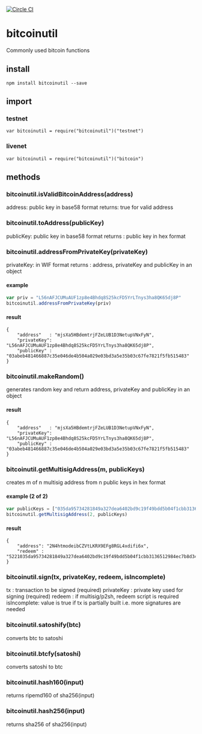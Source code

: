 [![Circle CI](https://circleci.com/gh/coinpit/bitcoinutil.svg?style=shield)](https://circleci.com/gh/coinpit/bitcoinutil)

# bitcoinutil 
Commonly used bitcoin functions

## install
```
npm install bitcoinutil --save
```

## import
### testnet
```
var bitcoinutil = require("bitcoinutil")("testnet")
```
### livenet
```
var bitcoinutil = require("bitcoinutil")("bitcoin")
```

## methods
### bitcoinutil.isValidBitcoinAddress(address)
address: public key in base58 format
returns: true for valid address 

### bitcoinutil.toAddress(publicKey)
publicKey: public key in base58 format
returns  : public key in hex format

### bitcoinutil.addressFromPrivateKey(privateKey)
privateKey: in WIF format
returns   : address, privateKey and publicKey in an object

#### example
```javascript
var priv = "L56nAFJCUMuAUF1zp8e4Bhdq8S25kcFD5YrLTnys3ha8QK65dj8P"
bitcoinutil.addressFromPrivateKey(priv)
```
#### result
```
{
    "address"   : "mjsXa5HBdemtrjFZeLUB1D3NetupVNxFyN",
    "privateKey": "L56nAFJCUMuAUF1zp8e4Bhdq8S25kcFD5YrLTnys3ha8QK65dj8P",
    "publicKey" : "03abeb481466887c35e046de4b504a029e03bd3a5e35b03c67fe7821f5fb515483"
}
```

### bitcoinutil.makeRandom()
generates random key and return address, privateKey and publicKey in an object
#### result
```
{
    "address"   : "mjsXa5HBdemtrjFZeLUB1D3NetupVNxFyN",
    "privateKey": "L56nAFJCUMuAUF1zp8e4Bhdq8S25kcFD5YrLTnys3ha8QK65dj8P",
    "publicKey" : "03abeb481466887c35e046de4b504a029e03bd3a5e35b03c67fe7821f5fb515483"
}
```

###  bitcoinutil.getMultisigAddress(m, publicKeys)
creates m of n multisig address from n public keys in hex format 
#### example (2 of 2)
```javascript
var publicKeys = ["035da95734281849a327dea6402bd9c19f49bdd5b04f1cbb3136512984ec7b8d34", "03abeb481466887c35e046de4b504a029e03bd3a5e35b03c67fe7821f5fb515483"] 
bitcoinutil.getMultisigAddress(2, publicKeys)
``` 
#### result
```
{
    "address": "2N4htmodeibCZVtLKRX9EFg8RGL4xdifi6x",
    "redeem" : "5221035da95734281849a327dea6402bd9c19f49bdd5b04f1cbb3136512984ec7b8d342103abeb481466887c35e046de4b504a029e03bd3a5e35b03c67fe7821f5fb51548352ae"
}
```

### bitcoinutil.sign(tx, privateKey, redeem, isIncomplete)
tx          : transaction to be signed (required)
privateKey  : private key used for signing (required)
redeem      : if multisig/p2sh, redeem script is required
isIncomplete: value is true if tx is partially built i.e. more signatures are needed

### bitcoinutil.satoshify(btc)
converts btc to satoshi

### bitcoinutil.btcfy(satoshi)
converts satoshi to btc

### bitcoinutil.hash160(input)
returns ripemd160 of sha256(input)

### bitcoinutil.hash256(input)
returns sha256 of sha256(input)
